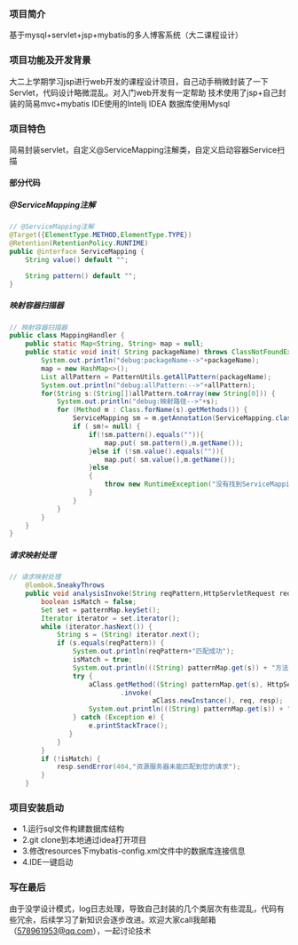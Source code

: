 ### 项目简介
基于mysql+servlet+jsp+mybatis的多人博客系统（大二课程设计）
### 项目功能及开发背景
大二上学期学习jsp进行web开发的课程设计项目，自己动手稍微封装了一下Servlet，代码设计略微混乱。对入门web开发有一定帮助
技术使用了jsp+自己封装的简易mvc+mybatis IDE使用的Intellj IDEA 数据库使用Mysql
### 项目特色
简易封装servlet，自定义@ServiceMapping注解类，自定义启动容器Service扫描
#### 部分代码
##### @ServiceMapping注解
``` java
// @ServiceMapping注解
@Target({ElementType.METHOD,ElementType.TYPE})
@Retention(RetentionPolicy.RUNTIME)
public @interface ServiceMapping {
    String value() default "";

    String pattern() default "";
}
```
##### 映射容器扫描器
``` java
// 映射容器扫描器
public class MappingHandler {
    public static Map<String, String> map = null;
    public static void init( String packageName) throws ClassNotFoundException, URISyntaxException, IOException {
        System.out.println("debug:packageName-->"+packageName);
        map = new HashMap<>();
        List allPattern = PatternUtils.getAllPattern(packageName);
        System.out.println("debug:allPattern:-->"+allPattern);
        for(String s:(String[])allPattern.toArray(new String[0])) {
            System.out.println("debug:映射路径-->"+s);
            for (Method m : Class.forName(s).getMethods()) {
                ServiceMapping sm = m.getAnnotation(ServiceMapping.class);
                if ( sm!= null) {
                    if(!sm.pattern().equals("")){
                        map.put( sm.pattern(),m.getName());
                    }else if (!sm.value().equals("")){
                        map.put( sm.value(),m.getName());
                    }else
                    {
                        throw new RuntimeException("没有找到ServiceMapping注解上的属性值");
                    }
                }
            }
        }
    }
}
```
##### 请求映射处理
``` java
// 请求映射处理
    @lombok.SneakyThrows
    public void analysisInvoke(String reqPattern,HttpServletRequest req, HttpServletResponse resp) {
        boolean isMatch = false;
        Set set = patternMap.keySet();
        Iterator iterator = set.iterator();
        while (iterator.hasNext()) {
            String s = (String) iterator.next();
            if (s.equals(reqPattern)) {
                System.out.println(reqPattern+"匹配成功");
                isMatch = true;
                System.out.println(((String) patternMap.get(s)) + "方法开始调用");
                try {
                    aClass.getMethod((String) patternMap.get(s), HttpServletRequest.class, HttpServletResponse.class)
                            .invoke(
                                    aClass.newInstance(), req, resp);
                    System.out.println(((String) patternMap.get(s)) + "方法调用完成");
                } catch (Exception e) {
                    e.printStackTrace();
               }
            }
        }
        if (!isMatch) {
            resp.sendError(404,"资源服务器未能匹配到您的请求");
        }
    }
```
### 项目安装启动 
* 1.运行sql文件构建数据库结构
* 2.git clone到本地通过idea打开项目
* 3.修改resources下mybatis-config.xml文件中的数据库连接信息
* 4.IDE一键启动

### 写在最后
由于没学设计模式，log日志处理，导致自己封装的几个类层次有些混乱，代码有些冗余，后续学习了新知识会逐步改进。欢迎大家call我邮箱（578961953@qq.com），一起讨论技术 

